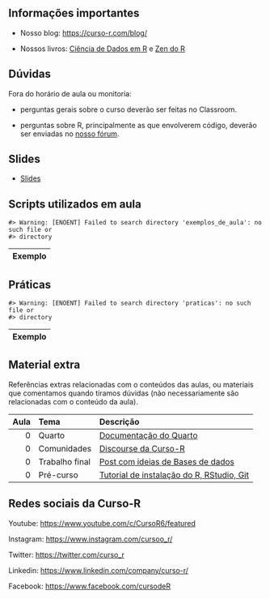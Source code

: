 
<!-- README.md is generated from README.Rmd. Please edit that file -->

## Informações importantes

  - Nosso blog: <https://curso-r.com/blog/>

  - Nossos livros: [Ciência de Dados em R](https://livro.curso-r.com/) e
    [Zen do R](https://curso-r.github.io/zen-do-r/)

## Dúvidas

Fora do horário de aula ou monitoria:

  - perguntas gerais sobre o curso deverão ser feitas no Classroom.

  - perguntas sobre R, principalmente as que envolverem código, deverão
    ser enviadas no [nosso fórum](https://discourse.curso-r.com/).

## Slides

  - [Slides](https://curso-r.github.io/main-relatorios/slides/)

## Scripts utilizados em aula

    #> Warning: [ENOENT] Failed to search directory 'exemplos_de_aula': no such file or
    #> directory

| Exemplo |
| :------ |

## Práticas

    #> Warning: [ENOENT] Failed to search directory 'praticas': no such file or
    #> directory

| Exemplo |
| :------ |

## Material extra

Referências extras relacionadas com o conteúdos das aulas, ou materiais
que comentamos quando tiramos dúvidas (não necessariamente são
relacionadas com o conteúdo da aula).

| Aula | Tema           | Descrição                                                                                                        |
| ---: | :------------- | :--------------------------------------------------------------------------------------------------------------- |
|    0 | Quarto         | [Documentação do Quarto](https://quarto.org/docs/guide/)                                                         |
|    0 | Comunidades    | [Discourse da Curso-R](https://discourse.curso-r.com)                                                            |
|    0 | Trabalho final | [Post com ideias de Bases de dados](https://blog.curso-r.com/posts/2022-06-11-bases-de-dados/)                   |
|    0 | Pré-curso      | [Tutorial de instalação do R, RStudio, Git](https://www.youtube.com/watch?t=2415&v=fiZStofJqMQ&feature=youtu.be) |

## Redes sociais da Curso-R

Youtube: <https://www.youtube.com/c/CursoR6/featured>

Instagram: <https://www.instagram.com/cursoo_r/>

Twitter: <https://twitter.com/curso_r>

Linkedin: <https://www.linkedin.com/company/curso-r/>

Facebook: <https://www.facebook.com/cursodeR>
